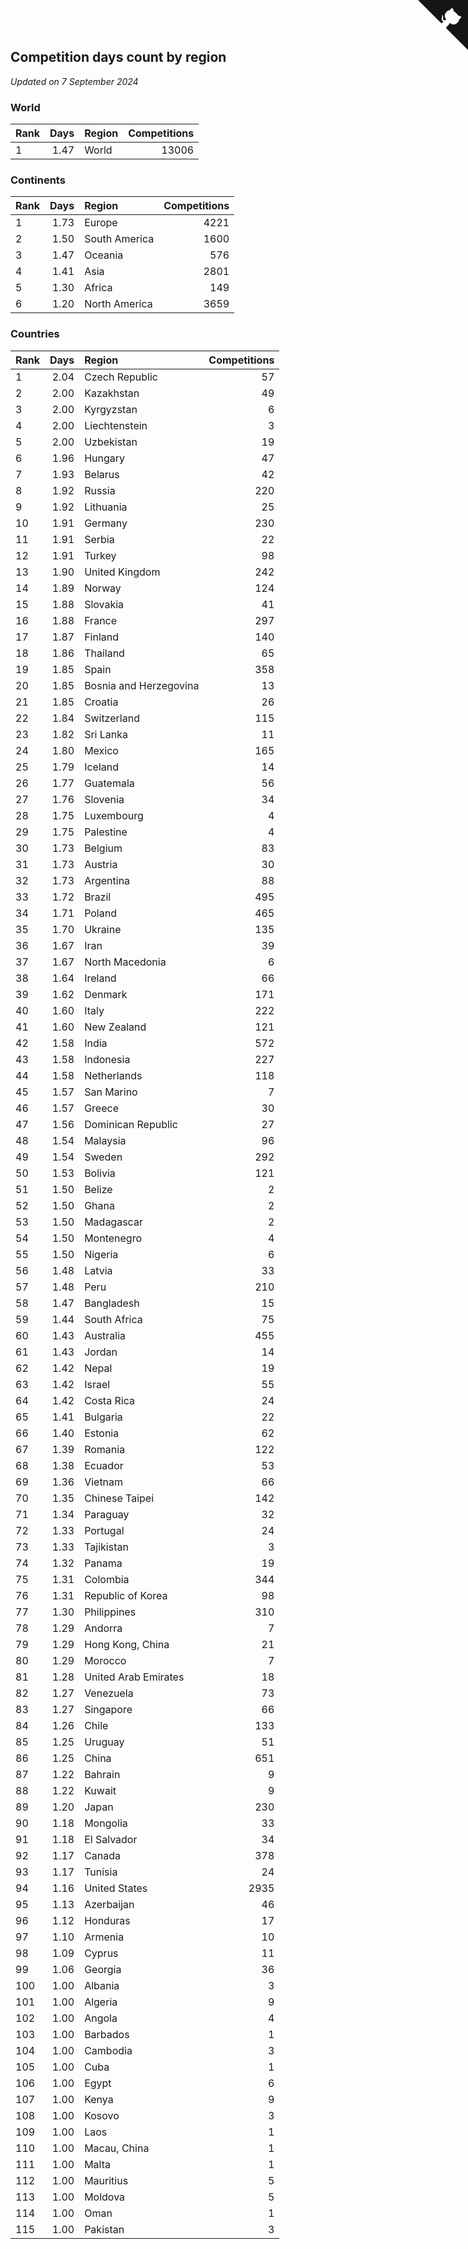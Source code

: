 ## Competition days count by region

*Updated on  7 September 2024*


### World

| Rank | Days | Region | Competitions |
| :--- | ---: | :--- | ---: |
| 1 | 1.47 | World | 13006 |

### Continents

| Rank | Days | Region | Competitions |
| :--- | ---: | :--- | ---: |
| 1 | 1.73 | Europe | 4221 |
| 2 | 1.50 | South America | 1600 |
| 3 | 1.47 | Oceania | 576 |
| 4 | 1.41 | Asia | 2801 |
| 5 | 1.30 | Africa | 149 |
| 6 | 1.20 | North America | 3659 |

### Countries

| Rank | Days | Region | Competitions |
| :--- | ---: | :--- | ---: |
| 1 | 2.04 | Czech Republic | 57 |
| 2 | 2.00 | Kazakhstan | 49 |
| 3 | 2.00 | Kyrgyzstan | 6 |
| 4 | 2.00 | Liechtenstein | 3 |
| 5 | 2.00 | Uzbekistan | 19 |
| 6 | 1.96 | Hungary | 47 |
| 7 | 1.93 | Belarus | 42 |
| 8 | 1.92 | Russia | 220 |
| 9 | 1.92 | Lithuania | 25 |
| 10 | 1.91 | Germany | 230 |
| 11 | 1.91 | Serbia | 22 |
| 12 | 1.91 | Turkey | 98 |
| 13 | 1.90 | United Kingdom | 242 |
| 14 | 1.89 | Norway | 124 |
| 15 | 1.88 | Slovakia | 41 |
| 16 | 1.88 | France | 297 |
| 17 | 1.87 | Finland | 140 |
| 18 | 1.86 | Thailand | 65 |
| 19 | 1.85 | Spain | 358 |
| 20 | 1.85 | Bosnia and Herzegovina | 13 |
| 21 | 1.85 | Croatia | 26 |
| 22 | 1.84 | Switzerland | 115 |
| 23 | 1.82 | Sri Lanka | 11 |
| 24 | 1.80 | Mexico | 165 |
| 25 | 1.79 | Iceland | 14 |
| 26 | 1.77 | Guatemala | 56 |
| 27 | 1.76 | Slovenia | 34 |
| 28 | 1.75 | Luxembourg | 4 |
| 29 | 1.75 | Palestine | 4 |
| 30 | 1.73 | Belgium | 83 |
| 31 | 1.73 | Austria | 30 |
| 32 | 1.73 | Argentina | 88 |
| 33 | 1.72 | Brazil | 495 |
| 34 | 1.71 | Poland | 465 |
| 35 | 1.70 | Ukraine | 135 |
| 36 | 1.67 | Iran | 39 |
| 37 | 1.67 | North Macedonia | 6 |
| 38 | 1.64 | Ireland | 66 |
| 39 | 1.62 | Denmark | 171 |
| 40 | 1.60 | Italy | 222 |
| 41 | 1.60 | New Zealand | 121 |
| 42 | 1.58 | India | 572 |
| 43 | 1.58 | Indonesia | 227 |
| 44 | 1.58 | Netherlands | 118 |
| 45 | 1.57 | San Marino | 7 |
| 46 | 1.57 | Greece | 30 |
| 47 | 1.56 | Dominican Republic | 27 |
| 48 | 1.54 | Malaysia | 96 |
| 49 | 1.54 | Sweden | 292 |
| 50 | 1.53 | Bolivia | 121 |
| 51 | 1.50 | Belize | 2 |
| 52 | 1.50 | Ghana | 2 |
| 53 | 1.50 | Madagascar | 2 |
| 54 | 1.50 | Montenegro | 4 |
| 55 | 1.50 | Nigeria | 6 |
| 56 | 1.48 | Latvia | 33 |
| 57 | 1.48 | Peru | 210 |
| 58 | 1.47 | Bangladesh | 15 |
| 59 | 1.44 | South Africa | 75 |
| 60 | 1.43 | Australia | 455 |
| 61 | 1.43 | Jordan | 14 |
| 62 | 1.42 | Nepal | 19 |
| 63 | 1.42 | Israel | 55 |
| 64 | 1.42 | Costa Rica | 24 |
| 65 | 1.41 | Bulgaria | 22 |
| 66 | 1.40 | Estonia | 62 |
| 67 | 1.39 | Romania | 122 |
| 68 | 1.38 | Ecuador | 53 |
| 69 | 1.36 | Vietnam | 66 |
| 70 | 1.35 | Chinese Taipei | 142 |
| 71 | 1.34 | Paraguay | 32 |
| 72 | 1.33 | Portugal | 24 |
| 73 | 1.33 | Tajikistan | 3 |
| 74 | 1.32 | Panama | 19 |
| 75 | 1.31 | Colombia | 344 |
| 76 | 1.31 | Republic of Korea | 98 |
| 77 | 1.30 | Philippines | 310 |
| 78 | 1.29 | Andorra | 7 |
| 79 | 1.29 | Hong Kong, China | 21 |
| 80 | 1.29 | Morocco | 7 |
| 81 | 1.28 | United Arab Emirates | 18 |
| 82 | 1.27 | Venezuela | 73 |
| 83 | 1.27 | Singapore | 66 |
| 84 | 1.26 | Chile | 133 |
| 85 | 1.25 | Uruguay | 51 |
| 86 | 1.25 | China | 651 |
| 87 | 1.22 | Bahrain | 9 |
| 88 | 1.22 | Kuwait | 9 |
| 89 | 1.20 | Japan | 230 |
| 90 | 1.18 | Mongolia | 33 |
| 91 | 1.18 | El Salvador | 34 |
| 92 | 1.17 | Canada | 378 |
| 93 | 1.17 | Tunisia | 24 |
| 94 | 1.16 | United States | 2935 |
| 95 | 1.13 | Azerbaijan | 46 |
| 96 | 1.12 | Honduras | 17 |
| 97 | 1.10 | Armenia | 10 |
| 98 | 1.09 | Cyprus | 11 |
| 99 | 1.06 | Georgia | 36 |
| 100 | 1.00 | Albania | 3 |
| 101 | 1.00 | Algeria | 9 |
| 102 | 1.00 | Angola | 4 |
| 103 | 1.00 | Barbados | 1 |
| 104 | 1.00 | Cambodia | 3 |
| 105 | 1.00 | Cuba | 1 |
| 106 | 1.00 | Egypt | 6 |
| 107 | 1.00 | Kenya | 9 |
| 108 | 1.00 | Kosovo | 3 |
| 109 | 1.00 | Laos | 1 |
| 110 | 1.00 | Macau, China | 1 |
| 111 | 1.00 | Malta | 1 |
| 112 | 1.00 | Mauritius | 5 |
| 113 | 1.00 | Moldova | 5 |
| 114 | 1.00 | Oman | 1 |
| 115 | 1.00 | Pakistan | 3 |


<a href="https://github.com/JustinTimeCuber/wca_statistics" class="github-corner" aria-label="View source on Github"><svg width="80" height="80" viewBox="0 0 250 250" style="fill:#151513; color:#fff; position: absolute; top: 0; border: 0; right: 0;" aria-hidden="true"><path d="M0,0 L115,115 L130,115 L142,142 L250,250 L250,0 Z"></path><path d="M128.3,109.0 C113.8,99.7 119.0,89.6 119.0,89.6 C122.0,82.7 120.5,78.6 120.5,78.6 C119.2,72.0 123.4,76.3 123.4,76.3 C127.3,80.9 125.5,87.3 125.5,87.3 C122.9,97.6 130.6,101.9 134.4,103.2" fill="currentColor" style="transform-origin: 130px 106px;" class="octo-arm"></path><path d="M115.0,115.0 C114.9,115.1 118.7,116.5 119.8,115.4 L133.7,101.6 C136.9,99.2 139.9,98.4 142.2,98.6 C133.8,88.0 127.5,74.4 143.8,58.0 C148.5,53.4 154.0,51.2 159.7,51.0 C160.3,49.4 163.2,43.6 171.4,40.1 C171.4,40.1 176.1,42.5 178.8,56.2 C183.1,58.6 187.2,61.8 190.9,65.4 C194.5,69.0 197.7,73.2 200.1,77.6 C213.8,80.2 216.3,84.9 216.3,84.9 C212.7,93.1 206.9,96.0 205.4,96.6 C205.1,102.4 203.0,107.8 198.3,112.5 C181.9,128.9 168.3,122.5 157.7,114.1 C157.9,116.9 156.7,120.9 152.7,124.9 L141.0,136.5 C139.8,137.7 141.6,141.9 141.8,141.8 Z" fill="currentColor" class="octo-body"></path></svg></a><style>.github-corner:hover .octo-arm{animation:octocat-wave 560ms ease-in-out}@keyframes octocat-wave{0%,100%{transform:rotate(0)}20%,60%{transform:rotate(-25deg)}40%,80%{transform:rotate(10deg)}}@media (max-width:500px){.github-corner:hover .octo-arm{animation:none}.github-corner .octo-arm{animation:octocat-wave 560ms ease-in-out}}</style>
